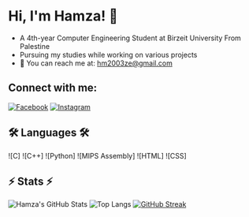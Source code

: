 # Hi, I'm Hamza! 👋

- A 4th-year Computer Engineering Student at Birzeit University From Palestine
- Pursuing my studies while working on various projects
- 📧 You can reach me at: [hm2003ze@gmail.com](mailto:hm2003ze@gmail.com)

## Connect with me:
[![Facebook](https://img.shields.io/badge/Facebook-%231877F2.svg?style=for-the-badge&logo=facebook&logoColor=white)](https://www.facebook.com/profile.php?id=100063692535335&mibextid=ZbWKwL)
[![Instagram](https://img.shields.io/badge/Instagram-%23E4405F.svg?style=for-the-badge&logo=instagram&logoColor=white)](https://www.instagram.com/hamza_al.shaer/profilecard/?igsh=bHdkcjNydmxsNzJ4)

## 🛠️ Languages 🛠️
![C]
![C++]
![Python]
![MIPS Assembly]
![HTML]
![CSS]

## ⚡ Stats ⚡
![Hamza's GitHub Stats](https://github-readme-stats.vercel.app/api?username=HamzaAlSha3r&show_icons=true&theme=radical)
![Top Langs](https://github-readme-stats.vercel.app/api/top-langs/?username=HamzaAlSha3r&layout=compact&theme=radical)
[![GitHub Streak](https://streak-stats.demolab.com?user=HamzaAlSha3r&theme=radical)](https://git.io/streak-stats)

